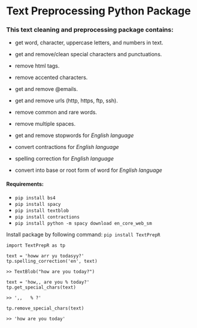 # Text Preprocessing Python Package

### This text cleaning and preprocessing package contains:

- get word, character, uppercase letters, and numbers in text.
- get and remove/clean special characters and punctuations.
- remove html tags.
- remove accented characters.
- get and remove @emails.
- get and remove urls (http, https, ftp, ssh).
- remove common and rare words.
- remove multiple spaces.

- get and remove stopwords for _English language_ 
- convert contractions for _English language_ 
- spelling correction for _English language_ 
- convert into base or root form of word for _English language_


#### Requirements:
- `pip install bs4`
- `pip install spacy`
- `pip install textblob`
- `pip install contractions`
- `pip install python -m spacy download en_core_web_sm`

Install package by following command:
`pip install TextPrepR`

```
import TextPrepR as tp

text = 'howw arr yu todasyy?'
tp.spelling_correction('en', text)

>> TextBlob("how are you today?")

text = 'how,, are you % today?'
tp.get_special_chars(text)

>> ',,   % ?'

tp.remove_special_chars(text)

>> 'how are you today'
```






